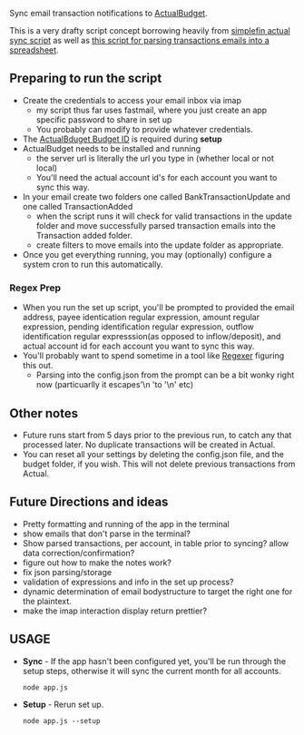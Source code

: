 Sync email transaction notifications to [ActualBudget](https://actualbudget.org/).

This is a very drafty script concept borrowing heavily from  [simplefin actual sync script](https://github.com/duplaja/actual-simplefin-sync) as well as [this script for parsing transactions emails into a spreadsheet](https://github.com/jrbromberg/bank-emails-to-spreadsheet/tree/add-bofa).



## Preparing to run the script
  - Create the credentials to access your email inbox via imap 
    - my script thus far uses fastmail, where you just create an app specific password to share in set up
    - You probably can modify to provide whatever credentials.
  - The [ActualBduget Budget ID](https://actualbudget.com/docs/developers/using-the-API/#getting-started) is required during **setup**
  - ActualBudget needs to be installed and running
    - the server url is literally the url you type in (whether local or not local)
    - You'll need the actual account id's for each account you want to sync this way.
  - In your email create two folders one called BankTransactionUpdate and one called TransactionAdded
    - when the script runs it will check for valid transactions in the update folder and move successfully parsed transaction emails into the Transaction added folder.
    - create filters to move emails into the update folder as appropriate.
  - Once you get everything running, you may (optionally) configure a system cron to run this automatically.

### Regex Prep
- When you run the set up script, you'll be prompted to provided the email address, payee identication regular expression, amount regular expression, pending identification regular expression, outflow identification regular expresssion(as opposed to inflow/deposit), and actual account id for each account you want to sync this way.
- You'll probably want to spend sometime in a tool like [Regexer](https://regexr.com/) figuring this out.
    - Parsing into the config.json from the prompt can be a bit wonky right now (particuarlly it escapes'\n 'to '\\n' etc)

## Other notes
 - Future runs start from 5 days prior to the previous run, to catch any that processed later. No duplicate transactions will be created in Actual.
 - You can reset all your settings by deleting the config.json file, and the budget folder, if you wish. This will not delete previous transactions from Actual.

## Future Directions and ideas
 - Pretty formatting and running of the app in the terminal
 - show emails that don't parse in the terminal?
 - Show parsed transactions, per account, in table prior to syncing? allow data correction/confirmation?
 - figure out how to make the notes work? 
 - fix json parsing/storage 
 - validation of expressions and info in the set up process?
 - dynamic determination of email bodystructure to target the right one for the plaintext.
 - make the imap interaction display return prettier?
 
## USAGE
  - **Sync** - If the app hasn't been configured yet, you'll be run through the setup steps, otherwise it will sync the current month for all accounts. 
    ```
    node app.js
    ```

  - **Setup** - Rerun set up. 
    ```
    node app.js --setup
    ```

    
